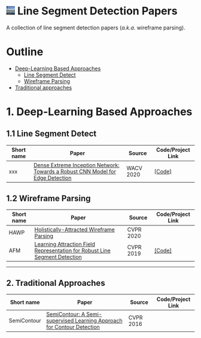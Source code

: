 [<img height="23" src="https://github.com/lh9171338/Outline/blob/master/icon.jpg"/>](https://github.com/lh9171338/Outline) Line Segment Detection Papers
===

A collection of line segment detection papers (*a.k.a.* wireframe parsing).

# Outline

- [Deep-Learning Based Approaches](#1-Deep-Learning-Based-Approaches)
  - [Line Segment Detect](#11-Line-Segment-Detect)
  - [Wireframe Parsing](#12-Wireframe-Parsing)  
- [Traditional approaches](#2-Traditional-Approaches)


# 1. Deep-Learning Based Approaches

## 1.1 Line Segment Detect

| Short name | Paper | Source | Code/Project Link  |
| --- | --- | --- | --- |
| xxx | [Dense Extreme Inception Network: Towards a Robust CNN Model for Edge Detection](https://arxiv.org/pdf/2003.01663.pdf) | WACV 2020 |[[Code]](xxx)  |

## 1.2 Wireframe Parsing

| Short name | Paper | Source | Code/Project Link  |
| --- | --- | --- | --- |
| HAWP | [Holistically-Attracted Wireframe Parsing](https://arxiv.org/pdf/1909.01955.pdf) | CVPR 2020 |  |
| AFM | [Learning Attraction Field Representation for Robust Line Segment Detection](https://arxiv.org/pdf/1909.01955.pdf) | CVPR 2019 |[[Code]](https://arxiv.org/pdf/1812.02122.pdf)  |

---


## 2. Traditional Approaches

| Short name | Paper | Source | Code/Project Link  |
| --- | --- | --- | --- |
| SemiContour | [SemiContour: A Semi-supervised Learning Approach for Contour Detection](http://openaccess.thecvf.com/content_cvpr_2016/papers/Zhang_SemiContour_A_Semi-Supervised_CVPR_2016_paper.pdf) | CVPR 2016 |  |
